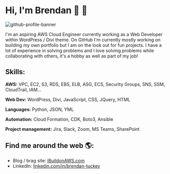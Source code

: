 # Hi, I'm Brendan 👋 🧔
![github-profile-banner](https://github.com/brendantuckey/brendantuckey/assets/44008275/a9b189b2-1ced-461d-9fe8-f2e8afe322d9)


I'm an aspiring AWS Cloud Engineer currently working as a Web Developer within WordPress / Divi theme. On GitHub I'm currently mostly working on building my own portfolio but I am on the look out for fun projects. I have a lot of experience in solving problems and I love solving problems while collaborating with others, it's a hobby as well as part of my job!

## Skills:

**AWS:** VPC, EC2, S3, RDS, EBS, ELB, ASG, ECS, Security Groups, SNS, SSM, CloudTrail, IAM...

**Web Dev:** WordPress, Divi, JavaScript, CSS, JQuery, HTML

**Languages:** Python, JSON, YML

**Automation:** Cloud Formation, CDK, Boto3, Ansible

**Project management:** Jira, Slack, Zoom, MS Teams, SharePoint


## Find me around the web 🌎:
- Blog / brag site: <a href="https://ibuildonaws.com" target="_blank">iBuildonAWS.com</a>
- LinkedIn: <a href="https://www.linkedin.com/in/brendan-tuckey/" target="_blank">linkedin.com/in/brendan-tuckey</a>
